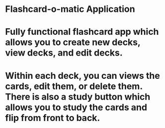 # Flashcard-o-matic Application

# Fully functional flashcard app which allows you to create new decks, view decks, and edit decks.

# Within each deck, you can views the cards, edit them, or delete them. There is also a study button which allows you to study the cards and flip from front to back.
